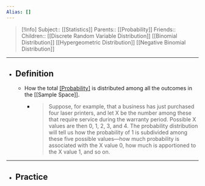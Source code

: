 ```yaml
---
Alias: []
---
```

> [!Info]
> Subject:: [[Statistics]]
> Parents:: [[Probability]]
> Friends:: 
> Children:: [[Discrete Random Variable Distribution]] [[Binomial Distribution]] [[Hypergeometric Distribution]] [[Negative Binomial Distribution]]
---
- ## Definition
	- How the total [[Probability]]($1.0$) is distributed among all the outcomes in the [[Sample Space]].
		- > Suppose, for example, that a business has just purchased four laser printers, and let X be the number among these that require service during the warranty period. Possible X values are then 0, 1, 2, 3, and 4. The probability distribution will tell us how the probability of 1 is subdivided among these five possible values—how much probability is associated with the X value 0, how much is apportioned to the X value 1, and so on.
---
- ## Practice